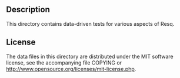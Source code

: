 Description
------------

This directory contains data-driven tests for various aspects of Resq.

License
--------

The data files in this directory are distributed under the MIT software
license, see the accompanying file COPYING or
http://www.opensource.org/licenses/mit-license.php.

